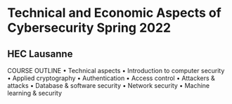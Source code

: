 # Technical and Economic Aspects of Cybersecurity Spring 2022
## HEC Lausanne

COURSE OUTLINE
• Technical aspects
• Introduction to computer security
• Applied cryptography
• Authentication
• Access control
• Attackers & attacks
• Database & software security
• Network security
• Machine learning & security
